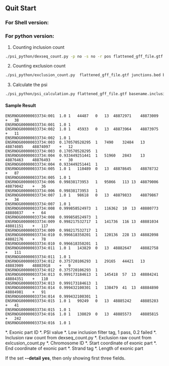 ## Quit Start 
### For Shell version:

### For python version: 
1. Counting inclusion count
```bash 
./psi_python/dexseq_count.py -p no -s no -r pos flattened_gff_file.gtf  alignment_file.bam basename.inclusion
```

2. Counting exclusion count 
```bash 
./psi_python/exclusion_count.py  flattened_gff_file.gtf junctions.bed basename.exclusion
```

3. Calculate the psi 
```bash 
./psi_python/psi_calculation.py flattened_gff_file.gtf basename.inclusion basename.exclusion basename
```
#### Sample Result
```shell 
ENSRNOG00000033734:001	1.0	1	44487	0	13	48872971	48873009	+	38
ENSRNOG00000033734:001	1.0	1
ENSRNOG00000033734:002	1.0	1	45933	0	13	48873964	48873975	+	11
ENSRNOG00000033734:002	1.0	1
ENSRNOG00000033734:003	0.170570528295	1	7490	32484	13	48874085	48874097	+	12
ENSRNOG00000033734:003	0.170570528295	1
ENSRNOG00000033734:004	0.933449251441	1	51960	2843	13	48876463	48876493	+	30
ENSRNOG00000033734:004	0.933449251441	1
ENSRNOG00000033734:005	1.0	1	110489	0	13	48878645	48878732	+	87
ENSRNOG00000033734:005	1.0	1
ENSRNOG00000033734:006	0.99838173953	1	95066	113	13	48879006	48879042	+	36
ENSRNOG00000033734:006	0.99838173953	1
ENSRNOG00000033734:007	1.0	1	98618	0	13	48879833	48879867	+	34
ENSRNOG00000033734:007	1.0	1
ENSRNOG00000033734:008	0.999858524973	1	116362	10	13	48880773	48880837	+	64
ENSRNOG00000033734:008	0.999858524973	1
ENSRNOG00000033734:009	0.998217532717	1	141736	116	13	48881034	48881151	+	117
ENSRNOG00000033734:009	0.998217532717	1
ENSRNOG00000033734:010	0.996618350201	1	120136	228	13	48882098	48882176	+	78
ENSRNOG00000033734:010	0.996618350201	1
ENSRNOG00000033734:011	1.0	1	143829	0	13	48882647	48882758	+	111
ENSRNOG00000033734:011	1.0	1
ENSRNOG00000033734:012	0.375720106293	1	29165	44421	13	48883909	48883918	+	9
ENSRNOG00000033734:012	0.375720106293	1
ENSRNOG00000033734:013	0.999173184613	1	145418	57	13	48884241	48884351	+	110
ENSRNOG00000033734:013	0.999173184613	1
ENSRNOG00000033734:014	0.999432100301	1	138479	41	13	48884890	48884981	+	91
ENSRNOG00000033734:014	0.999432100301	1
ENSRNOG00000033734:015	1.0	1	99249	0	13	48885242	48885283	+	41
ENSRNOG00000033734:015	1.0	1
ENSRNOG00000033734:016	1.0	1	138029	0	13	48885573	48885815	+	242
ENSRNOG00000033734:016	1.0	1
```
*. Exonic part ID
*. PSI value
*. Low inclusion filter tag, 1 pass, 0.2 failed 
*. Inclusion raw count from dexseq_count.py
*. Exclusion raw count from exlcusion_count.py 
*. Chromosome ID
*. Start coordinate of exonic part 
*. End coordinate of exonic part 
*. Strand tag
*. Length of exonic part

If the set **--detail** **yes**, then only showing first three fields.  
